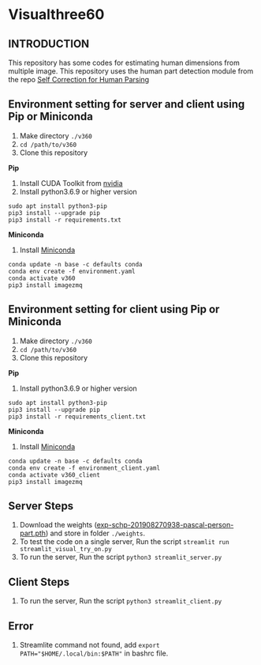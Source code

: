 # Visualthree60

## INTRODUCTION
This repository has some codes for estimating human dimensions from multiple image. This repository uses the human part detection module from the repo [Self Correction for Human Parsing](https://github.com/PeikeLi/Self-Correction-Human-Parsing)



## Environment setting for server and client using Pip or Miniconda
1. Make directory `./v360`
2. `cd /path/to/v360`
3. Clone this repository


**Pip**
1. Install CUDA Toolkit from [nvidia](https://docs.nvidia.com/cuda/cuda-installation-guide-linux/index.html)
2. Install python3.6.9 or higher version

```
sudo apt install python3-pip
pip3 install --upgrade pip
pip3 install -r requirements.txt
```

**Miniconda**
1. Install [Miniconda](https://docs.conda.io/en/latest/miniconda.html)
```
conda update -n base -c defaults conda
conda env create -f environment.yaml
conda activate v360
pip3 install imagezmq
```



## Environment setting for client using Pip or Miniconda

1. Make directory `./v360`
2. `cd /path/to/v360`
3. Clone this repository


**Pip**
1. Install python3.6.9 or higher version

```
sudo apt install python3-pip
pip3 install --upgrade pip
pip3 install -r requirements_client.txt
```

**Miniconda**
1. Install [Miniconda](https://docs.conda.io/en/latest/miniconda.html)
```
conda update -n base -c defaults conda
conda env create -f environment_client.yaml
conda activate v360_client
pip3 install imagezmq
```




## Server Steps
1. Download the weights ([exp-schp-201908270938-pascal-person-part.pth](https://drive.google.com/file/d/1E5YwNKW2VOEayK9mWCS3Kpsxf-3z04ZE/view?usp=sharing)) and store in folder `./weights`.
2. To test the code on a single server, Run the script `streamlit run streamlit_visual_try_on.py` 
3. To run the server, Run the script `python3 streamlit_server.py`


## Client Steps
1. To run the server, Run the script `python3 streamlit_client.py`



## Error
1. Streamlite command not found, add `export PATH="$HOME/.local/bin:$PATH"` in bashrc file.
